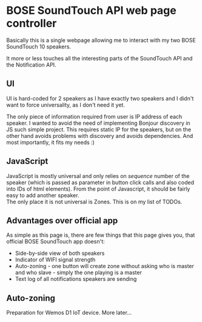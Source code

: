 #  BOSE SoundTouch API web page controller

Basically this is a single webpage allowing me to interact with my two BOSE SoundTouch 10 speakers. 

It more or less touches all the interesting parts of the SoundTouch API and the Notification API. 

## UI
UI is hard-coded for 2 speakers as I have exactly two speakers and I didn't want to force universality, as I don't need it yet. 

The only piece of information required from user is IP address of each speaker. I wanted to avoid the need of implementing Bonjour discovery in JS such simple project. This requires static IP for the speakers, but on the other hand avoids problems with discovery and avoids dependencies. And most importantly, it fits my needs :)

## JavaScript
JavaScript is mostly universal and only relies on *sequence* number of the speaker (which is passed as parameter in button click calls and also coded into IDs of html elements). From the point of Javascript, it should be fairly easy to add another speaker.  
The only place it is not universal is Zones. This is on my list of TODOs.

## Advantages over official app
As simple as this page is, there are few things that this page gives you, that official BOSE SoundTouch app doesn't:

 * Side-by-side view of both speakers
 * Indicator of WIFI signal strength
 * Auto-zoning - one button will create zone without asking who is master and who slave - simply the one playing is a master
 * Text log of all notifications speakers are sending

 ## Auto-zoning
 Preparation for Wemos D1 IoT device. More later...